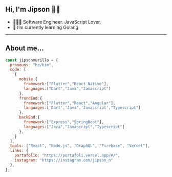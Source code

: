 <!--
**Jobzi/Jobzi** is a ✨ _special_ ✨ repository because its `README.md` (this file) appears on your GitHub profile.

Here are some ideas to get you started:

- 🔭 I’m currently working on ...
- 🌱 I’m currently learning ...
- 👯 I’m looking to collaborate on ...
- 🤔 I’m looking for help with ...
- 💬 Ask me about ...
- 📫 How to reach me: ...
- 😄 Pronouns: ...
- ⚡ Fun fact: ...
-->

## Hi, I'm Jipson 👋🏽


- 👨🏻‍💻 Software Engineer. JavaScript Lover.
- 🌱 I’m currently learning Golang


---

## About me...
```js
const jipsonmurillo = {
  pronouns: "he/him",
  code: [
    {
      mobile:{
        framework:["Flutter","React Native"],
        languages:["Dart","Java","Javascript"]
      },
      frondEnd:{
        framework:["Flutter","React","Angular"],
        languages:['Dart','Java','Javascript',"Typescript"]
      },
      backEnd:{
        framework:["Express","SpringBoot"],
        languages:["Java","Javascript","Typescript"]
      },
    }
  ],
  tools: ["React", "Node.js", "GraphQL", "Firebase", "Vercel"],
  links: {
    portafolio: "https://portafoli.vercel.app/#/",
    instagram: "https://instagram.com/jipson_n"
  },
};
```
